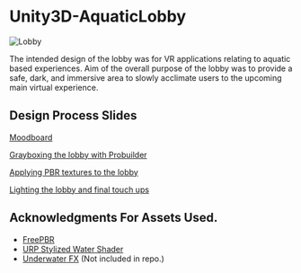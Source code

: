 # Unity3D-AquaticLobby

![Lobby](https://user-images.githubusercontent.com/10013436/200131223-284a3dd4-8c65-411d-b4e4-33b930fa3858.gif)

The intended design of the lobby was for VR applications relating to aquatic based experiences.
Aim of the overall purpose of the lobby was to provide a safe, dark, and immersive area to slowly acclimate users to the upcoming main virtual experience.

## Design Process Slides
[Moodboard](https://i.imgur.com/8TP9tVp.png)

[Grayboxing the lobby with Probuilder](https://docs.google.com/presentation/d/1LPNM02Kut9Hm9xwu3xL1kiza1CRSaqc8vIcvLWFOPyE/edit?usp=sharing)

[Applying PBR textures to the lobby](https://docs.google.com/presentation/d/1GjJdifpjNcTWS3RLyahh_AaBsQMSyhHviDYOPbKSM78/edit?usp=sharing)

[Lighting the lobby and final touch ups](https://docs.google.com/presentation/d/1E-tvqpYGLGhVmVot5natmtunNyo5YHK76CB7zwdmE4E/edit?usp=sharing)

## Acknowledgments For Assets Used.
- [FreePBR](https://freepbr.com/)
- [URP Stylized Water Shader](https://assetstore.unity.com/packages/vfx/shaders/urp-stylized-water-shader-proto-series-187485)
- [Underwater FX](https://assetstore.unity.com/packages/vfx/particles/environment/underwater-fx-61157) (Not included in repo.)

